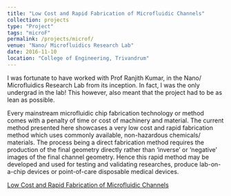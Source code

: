 ```yaml
---
title: "Low Cost and Rapid Fabrication of Microfluidic Channels"
collection: projects
type: "Project"
tags: "microF"
permalink: /projects/microf/
venue: "Nano/ Microfluidics Research Lab"
date: 2016-11-10
location: "College of Engineering, Trivandrum"
---
```


I was fortunate to have worked with Prof Ranjith Kumar, in the Nano/ Microfluidics Research Lab from its inception. In fact, I was the only undergrad in the lab! This however, also meant that the project had to be as lean as possible.


Every mainstream microfluidic chip fabrication technology or method comes with a penalty of time or cost of machinery and material. The current method presented here showcases a very low cost and rapid fabrication method which uses commonly available, non-hazardous chemicals/ materials. The process being a direct fabrication method requires the production of the final geometry directly rather than ‘inverse’ or ‘negative’ images of the final channel geometry. Hence this rapid method may be developed and used for testing and validating researches, produce lab-on-a-chip devices or point-of-care disposable medical devices.

[Low Cost and Rapid Fabrication of Microfluidic Channels](/files/proj_microf1.pdf)
